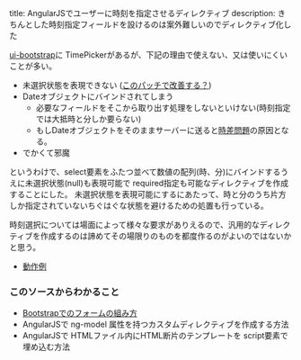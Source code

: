 title: AngularJSでユーザーに時刻を指定させるディレクティブ
description: きちんとした時刻指定フィールドを設けるのは案外難しいのでディレクティブ化した

[ui-bootstrap](https://angular-ui.github.io/bootstrap/)に TimePickerがあるが、下記の理由で使えない、又は使いにくいことが多い。

- 未選択状態を表現できない ([このパッチで改善する？](https://github.com/angular-ui/bootstrap/pull/4203))
- Dateオブジェクトにバインドされてしまう
    - 必要なフィールドをそこから取り出す処理をしないといけない(時刻指定では大抵時と分しか要らない)
    - もしDateオブジェクトをそのままサーバーに送ると[時差問題](http://www.walbrix.com/jp/blog/2014-03-html5-webapp-timezone-difference.html)の原因となる。
- でかくて邪魔

というわけで、select要素をふたつ並べて数値の配列(時、分)にバインドするうえに未選択状態(null)も表現可能で required指定も可能なディレクティブを作成することにした。
未選択状態を表現可能にするにあたって、時と分のうち片方しか指定されていないちぐはぐな状態を避けるための処置も行っている。

時刻選択については場面によって様々な要求がありえるので、汎用的なディレクティブを作成するのは諦めてその場限りのものを都度作るのがよいのではないかと思う。

- [動作例](${contextRoot}/timepicker.html)

### このソースからわかること

- [Bootstrapでのフォームの組み方](http://getbootstrap.com/css/#forms-horizontal)
- AngularJSで ng-model 属性を持つカスタムディレクティブを作成する方法
- AngularJSで HTMLファイル内にHTML断片のテンプレートを script要素で埋め込む方法
